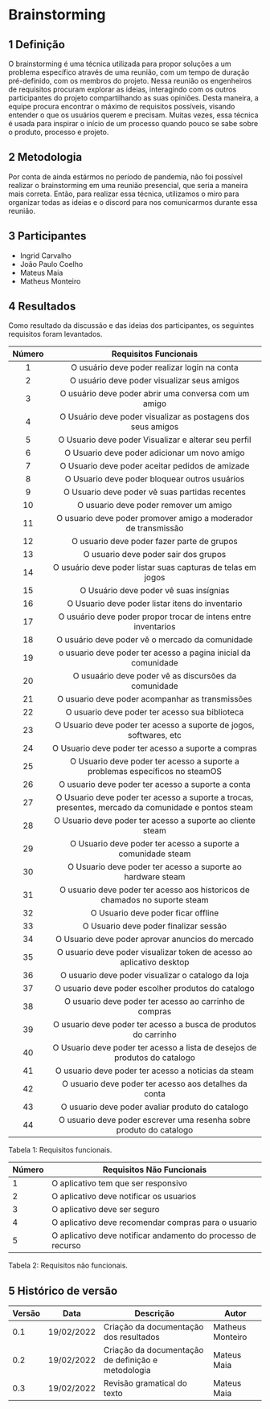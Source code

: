 # Brainstorming

## 1 Definição
    
O brainstorming é uma técnica utilizada para propor soluções a um problema específico através de uma reunião, com um tempo de duração pré-definido, com os membros do projeto. Nessa reunião os engenheiros de requisitos procuram explorar as ideias, interagindo com os outros participantes do projeto compartilhando as suas opiniões. Desta maneira, a equipe procura encontrar o máximo de requisitos possíveis, visando entender o que os usuários querem e precisam. Muitas vezes, essa técnica é usada para inspirar o início de um processo quando pouco se sabe sobre o produto, processo e projeto.

## 2 Metodologia

Por conta de ainda estármos no período de pandemia, não foi possível realizar o brainstorming em uma reunião presencial, que seria a maneira mais correta. Então, para realizar essa técnica, utilizamos o miro para organizar todas as ideias e o discord para nos comunicarmos durante essa reunião.

## 3 Participantes

- Ingrid Carvalho
- João Paulo Coelho
- Mateus Maia
- Matheus Monteiro

## 4 Resultados

Como resultado da discussão e das ideias dos participantes, os seguintes requisitos foram levantados.

| Número | Requisitos Funcionais                                         |
| :------: | :--------------------------------------------------: |
| 1    | O usuário deve poder realizar login na conta  |
| 2    | O usuário deve poder visualizar seus amigos |
| 3    | O usuário deve poder abrir uma conversa com um amigo |
| 4    | O Usuário deve poder visualizar as postagens dos seus amigos |
| 5    | O Usuario deve poder Visualizar e alterar seu perfil |
| 6    | O Usuario deve poder adicionar um novo amigo         |
| 7    | O Usuario deve poder aceitar pedidos de amizade      |
| 8    | O Usuario deve poder bloquear outros usuários        |
| 9    | O Usuario deve poder vê suas partidas recentes       |
| 10   | O usuario deve poder remover um amigo                |
| 11   | O usuario deve poder promover amigo a moderador de transmissão |
| 12   | O usuario deve poder fazer parte de grupos     |
| 13   | O usuario deve poder sair dos grupos    |
| 14   | O usuário deve poder listar suas capturas de telas em jogos |
| 15   | O Usuário deve poder vê suas insígnias |
| 16   | O Usuario deve poder listar itens do inventario |
| 17   | O usuário deve poder propor trocar de intens entre inventarios |
| 18   | O usuário deve poder vê o mercado da comunidade |
| 19   | o usuario deve poder ter acesso a pagina inicial da comunidade |
| 20   | O usuaário deve poder vê as discursões da comunidade |
| 21   | O usuario deve poder acompanhar as transmissões |
| 22   | O usuario deve poder ter acesso sua biblioteca | 
| 23   | O Usuario deve poder ter acesso a suporte de jogos, softwares, etc |
| 24   | O Usuario deve poder ter acesso a suporte a compras |
| 25   | O Usuario deve poder ter acesso a suporte a problemas específicos no steamOS|
| 26   | O usuario deve poder ter acesso a suporte a conta |
| 27   | O Usuario deve poder ter acesso a suporte a trocas, presentes, mercado da comunidade e pontos steam |
| 28   | O Usuario deve poder ter acesso a suporte ao cliente steam | 
| 29   | O Usuario deve poder ter acesso a suporte a comunidade steam |
| 30   | O Usuario deve poder ter acesso a suporte ao hardware steam |
| 31   | O usuario deve poder ter acesso aos historicos de chamados no suporte steam |
| 32   | O Usuario deve poder ficar offline |
| 33   | O Usuario deve poder finalizar sessão |
| 34   | O Usuario deve poder aprovar anuncios do mercado |
| 35   | O usuario deve poder visualizar token de acesso ao aplicativo desktop |
| 36   | O usuario deve poder visualizar o catalogo da loja |
| 37   | O usuario deve poder escolher produtos do catalogo |
| 38   | O usuario deve poder ter acesso ao carrinho de compras |
| 39   | O usuario deve poder ter acesso a busca de produtos do carrinho |
| 40   | O Usuario deve poder ter acesso a lista de desejos de produtos do catalogo |
| 41   | O usuario deve poder ter acesso a noticias da steam |
| 42   | O usuario deve poder ter acesso aos detalhes da conta |
| 43   | O usuario deve poder avaliar produto do catalogo |
| 44   | O usuario deve poder escrever uma resenha sobre produto do catalogo | 

 

<figcaption>Tabela 1: Requisitos funcionais.</figcaption>

| Número | Requisitos Não Funcionais                                         |
| ------ | --------------------------------------------------|
| 1      | O aplicativo tem que ser responsivo | 
| 2      | O aplicativo deve notificar os usuarios |
| 3      | O aplicativo deve ser seguro     |
| 4      | O aplicativo deve recomendar compras para o usuario|
| 5      | O aplicativo deve notificar andamento do processo de recurso | 

<figcaption>Tabela 2: Requisitos não funcionais.</figcaption>

## 5 Histórico de versão

</center>

| Versão | Data       | Descrição                                           | Autor        |
| ------ | ---------- | --------------------------------------------------- | ------------ |
| 0.1    | 19/02/2022 | Criação da documentação dos resultados             | Matheus Monteiro |
| 0.2    | 19/02/2022 | Criação da documentação de definição e metodologia             | Mateus Maia |
| 0.3    | 19/02/2022 | Revisão gramatical do texto            | Mateus Maia |

</center>
